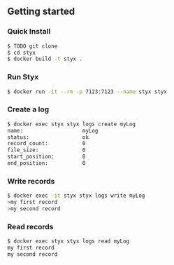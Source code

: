 Getting started
---------------

### Quick Install

```bash
$ TODO git clone
$ cd styx
$ docker build -t styx .
```

### Run Styx

```bash
$ docker run -it --rm -p 7123:7123 --name styx styx
```

### Create a log

```bash
$ docker exec styx styx logs create myLog
name:                   myLog
status:                 ok
record_count:           0
file_size:              0
start_position:         0
end_position:           0
```

### Write records

```bash
$ docker exec -it styx styx logs write myLog
>my first record
>my second record
```

### Read records

```bash
$ docker exec styx styx logs read myLog
my first record
my second record
```
